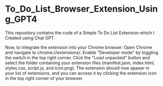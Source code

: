 # To_Do_List_Browser_Extension_Using_GPT4
This repository contains the code of a Simple To Do List Extension which I Created using Chat GPT.

Now, to integrate the extension into your Chrome browser:
Open Chrome and navigate to chrome://extensions/.
Enable "Developer mode" by toggling the switch in the top right corner.
Click the "Load unpacked" button and select the folder containing your extension files (manifest.json, index.html, styles.css, script.js, and icon.png).
The extension should now appear in your list of extensions, and you can access it by clicking the extension icon in the top right corner of your browser.
